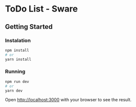 # ToDo List - Sware

## Getting Started

### Instalation

```bash
npm install
# or
yarn install
```

### Running

```bash
npm run dev
# or
yarn dev
```

Open [http://localhost:3000](http://localhost:3000) with your browser to see the result.
